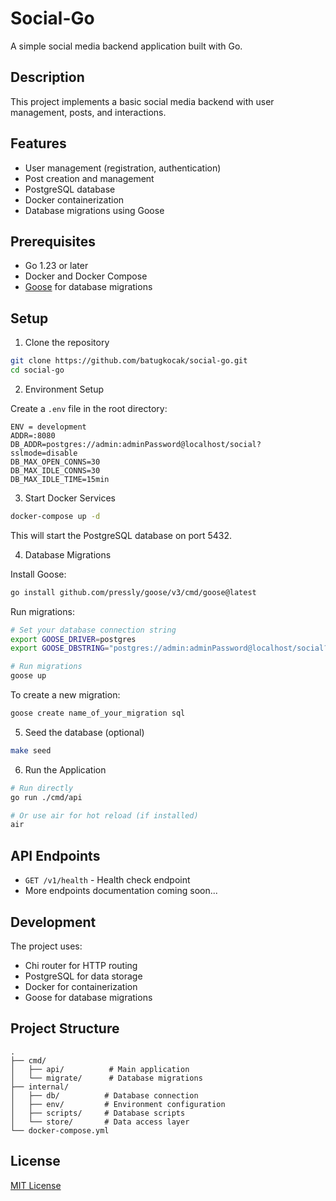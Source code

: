 # Social-Go

A simple social media backend application built with Go.

## Description
This project implements a basic social media backend with user management, posts, and interactions.

## Features

- User management (registration, authentication)
- Post creation and management
- PostgreSQL database
- Docker containerization
- Database migrations using Goose

## Prerequisites

- Go 1.23 or later
- Docker and Docker Compose
- [Goose](https://github.com/pressly/goose) for database migrations

## Setup

1. Clone the repository
```bash
git clone https://github.com/batugkocak/social-go.git
cd social-go
```

2. Environment Setup

Create a `.env` file in the root directory:

```env
ENV = development
ADDR=:8080
DB_ADDR=postgres://admin:adminPassword@localhost/social?sslmode=disable
DB_MAX_OPEN_CONNS=30
DB_MAX_IDLE_CONNS=30
DB_MAX_IDLE_TIME=15min
```

3. Start Docker Services

```bash
docker-compose up -d
```

This will start the PostgreSQL database on port 5432.

4. Database Migrations

Install Goose:

```bash
go install github.com/pressly/goose/v3/cmd/goose@latest
```

Run migrations:

```bash
# Set your database connection string
export GOOSE_DRIVER=postgres
export GOOSE_DBSTRING="postgres://admin:adminPassword@localhost/social?sslmode=disable"

# Run migrations
goose up
```

To create a new migration:

```bash
goose create name_of_your_migration sql
```

5. Seed the database (optional)
```bash
make seed
```

6. Run the Application

```bash
# Run directly
go run ./cmd/api

# Or use air for hot reload (if installed)
air
```

## API Endpoints

- `GET /v1/health` - Health check endpoint
- More endpoints documentation coming soon...

## Development

The project uses:

- Chi router for HTTP routing
- PostgreSQL for data storage
- Docker for containerization
- Goose for database migrations

## Project Structure

```
.
├── cmd/
│   ├── api/          # Main application
│   └── migrate/      # Database migrations
├── internal/
│   ├── db/          # Database connection
│   ├── env/         # Environment configuration
│   ├── scripts/     # Database scripts
│   └── store/       # Data access layer
└── docker-compose.yml
```

## License

[MIT License](LICENSE)
